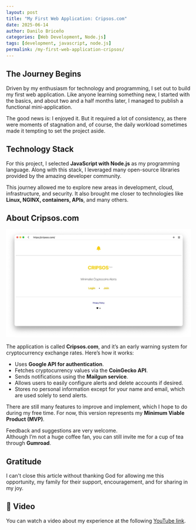 ```yaml
---
layout: post
title: "My First Web Application: Cripsos.com"
date: 2025-06-14
author: Danilo Briceño
categories: [Web Development, Node.js]
tags: [development, javascript, node.js]
permalink: /my-first-web-application-cripsos/
---
```


## The Journey Begins

Driven by my enthusiasm for technology and programming, I set out to build my first web application. Like anyone learning something new, I started with the basics, and about two and a half months later, I managed to publish a functional mini-application.

The good news is: I enjoyed it. But it required a lot of consistency, as there were moments of stagnation and, of course, the daily workload sometimes made it tempting to set the project aside.

## Technology Stack

For this project, I selected **JavaScript with Node.js** as my programming language. Along with this stack, I leveraged many open-source libraries provided by the amazing developer community.

This journey allowed me to explore new areas in development, cloud, infrastructure, and security. It also brought me closer to technologies like **Linux, NGINX, containers, APIs**, and many others.

## About Cripsos.com

![Cripsos.com](/assets/images/posts/cripsos-web.jpeg)


The application is called **Cripsos.com**, and it’s an early warning system for cryptocurrency exchange rates. Here’s how it works:

- Uses **Google API for authentication**.
- Fetches cryptocurrency values via the **CoinGecko API**.
- Sends notifications using the **Mailgun service**.
- Allows users to easily configure alerts and delete accounts if desired.
- Stores no personal information except for your name and email, which are used solely to send alerts.

There are still many features to improve and implement, which I hope to do during my free time. For now, this version represents my **Minimum Viable Product (MVP)**.

Feedback and suggestions are very welcome.  
Although I’m not a huge coffee fan, you can still invite me for a cup of tea through **Gumroad**.

## Gratitude

I can't close this article without thanking God for allowing me this opportunity, my family for their support, encouragement, and for sharing in my joy.

## 🎥 Video

You can watch a video about my experience at the following <a href="https://www.youtube.com/watch?v=dbOfWBcsIng&t=145s" target="_blank" rel="noopener noreferrer">YouTube link</a>.
